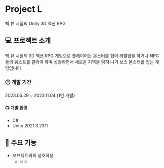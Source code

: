 # Project L
백 뷰 시점의 Unity 3D 액션 RPG

 ## 💻 프로젝트 소개
 백 뷰 시점의 3D 액션 RPG 게임으로 플레이어는 몬스터를 잡아 레벨업을 하거나 NPC들의 퀘스트를 클리어 하며 성장하면서 새로운 지역을 밝혀 나가 보스 몬스터를 잡는 게임입니다

 ### 🕐 개발 기간
 2023.05.29 ~ 2023.11.04 (1인 개발)

 #### 📺 개발 환경
 * C#
 * Unity 2021.3.23f1

## 📌 주요 기능
* 오브젝트와의 상호작용
  - ㅁㅁ
